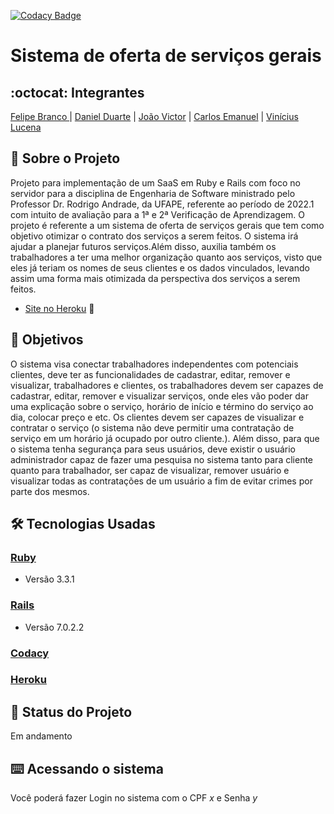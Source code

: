 [![Codacy Badge](https://app.codacy.com/project/badge/Grade/3b359070fe7d4bd2817e5924c72b3dbe)](https://www.codacy.com/gh/ServicesGus/Projeto/dashboard?utm_source=github.com&amp;utm_medium=referral&amp;utm_content=ServicesGus/Projeto&amp;utm_campaign=Badge_Grade)

# Sistema de oferta de serviços gerais
## :octocat: Integrantes
[Felipe Branco ](https://github.com/FelipeWhite) | [Daniel Duarte](https://github.com/Baladowski) | [João Victor](https://github.com/jvictorcordeiro) | [Carlos Emanuel](https://github.com/carlosemmanueldev) | [Vinícius Lucena](https://github.com/viniciuslucena)
## :page_with_curl: Sobre o Projeto
Projeto para implementação de um SaaS em Ruby e Rails com foco no servidor para a disciplina de Engenharia de Software ministrado pelo Professor Dr. Rodrigo Andrade, da UFAPE, referente ao período de 2022.1 com intuito de avaliação para a 1ª e 2ª Verificação de Aprendizagem. O projeto é referente a um sistema de oferta de serviços gerais que tem como objetivo otimizar o contrato dos serviços a serem feitos. O sistema irá ajudar a planejar futuros serviços.Além disso, auxilia também os trabalhadores a ter uma melhor organização quanto aos serviços, visto que eles já teriam os nomes de seus clientes e os dados vinculados, levando assim uma forma mais otimizada da perspectiva dos serviços a serem feitos.



*   [Site no Heroku](https://pacific-brook-64360.herokuapp.com/) :robot:

## :round_pushpin: Objetivos
O sistema visa conectar trabalhadores independentes com potenciais clientes, deve ter as funcionalidades de cadastrar, editar, remover e visualizar, trabalhadores e clientes, os trabalhadores devem ser capazes de cadastrar, editar, remover e visualizar serviços, onde eles vão poder dar uma explicação sobre o serviço, horário de início e término do serviço ao dia, colocar preço e etc. Os clientes devem ser capazes de visualizar e contratar o serviço (o sistema não deve permitir uma contratação de serviço em um horário já ocupado por outro cliente.). Além disso, para que o sistema tenha segurança para seus usuários, deve existir o usuário administrador capaz de fazer uma pesquisa no sistema tanto para cliente quanto para trabalhador, ser capaz de visualizar, remover usuário e visualizar todas as contratações de um usuário a fim de evitar crimes por parte dos mesmos.

## :hammer_and_wrench: Tecnologias Usadas
### [Ruby](https://www.ruby-lang.org/pt/)
*   Versão 3.3.1
### [Rails](https://rubyonrails.org/)
*   Versão 7.0.2.2
### [Codacy](https://www.codacy.com/product)
### [Heroku](https://www.heroku.com/)
## :construction: Status do Projeto
Em andamento
## :keyboard: Acessando o sistema
Você poderá fazer Login no sistema com o CPF *x* e Senha *y*
